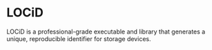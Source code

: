 # LOCiD
LOCiD is a professional-grade executable and library that generates a unique, reproducible identifier for storage devices.
